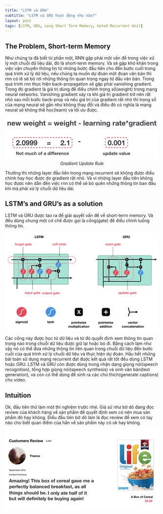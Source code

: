 ```yaml
---
title: "LSTM và GRU"
subtitle: "LSTM và GRU hoạt động như nào?"
layout: post
tags: [LSTM, GRU, Long Short Term Memory, Gated Recurrent Unit]
---
```


## The Problem, Short-term Memory

Như chúng ta đã biết từ phần một, RNN gặp phải một vấn đề trong việc xử lý một chuỗi dữ liệu dài, đó là short-term memory.
Và sẽ gặp khó khăn trong việc vận chuyển thông tin từ những bước đầu tiên cho đến bước cuối trong quá trình xử lý dữ liệu, 
nếu chúng ta muốn dự đoán một đoạn văn bản thì rnn có lẽ sẽ bỏ rơi những thông tin quan trọng ngay từ đầu văn bản.
Trong quá trình rnn thực hiện back-propagation sẽ gặp phải vanishing gradient. Trong đó gradient là giá trị dùng để điều chỉnh trọng số(weight) trong mạng neural networks. Vanishing gradient xảy ra khi giá trị gradient trở nên rất nhỏ sau mỗi bước back-prop và nếu giá trị của gradient rất nhỏ thì trọng số của mạng neural sẽ gần như không thay đổi và điều đó có nghĩa là mạng neural sẽ không thể học(learn) và tối ưu được.

 <center>
  <img src="/img/bp/2018-06-23-LSTMGRU/gradientupdate.png" alt="None">
  <br>
  <i>Gradient Update Rule</i>
 </center>
 
 Thường thì những layer đầu tiên trong mạng recurrent sẽ không được điều chỉnh hay học được do gradient rất nhỏ. Và vì những layer đầu tiên không học được nên dẫn đến việc rnn có thể sẽ bỏ quên những thông tin ban đầu khi mà phải xử lý chuỗi dữ liệu dài. 

## LSTM’s and GRU’s as a solution

LSTM và GRU được tạo ra để giải quyết vấn đề về short-term memory. Và đều dùng chung một cơ chế được gọi là cổng(gate) để điều chỉnh luồng thông tin.

 <center>
  <img src="/img/bp/2018-06-23-LSTMGRU/lstmgrucompare.png" alt="None">
 </center>
 
 Các cổng này được học từ dữ liệu và từ đó quyết định xem thông tin quan trọng nào trong chuỗi dữ liệu được giữ lại hoặc bỏ đi. Bằng cách làm như vậy nó có thể đưa những thông tin liên quan trong chuỗi dữ liệu đến bước cuối của quá trình xử lý chuỗi dữ liệu và thực hiện dự đoán. Hầu hết những bài toán sử dụng mạng recurrent đạt được kết quả rất tốt đều dùng LSTM hoặc GRU. LSTM và GRU còn được dùng trong nhận dạng giọng nói(speech recognition), tổng hợp giọng nói(speech synthesis) và sinh văn bản(text generation), và còn có thể dùng để sinh ra các chú thích(generate captions) cho video.

## Intuition

Ok, đầu tiên thử làm một thí nghiệm trước nhé. Giả sử như bờ dô đang đọc review của khách hàng về sản phẩm để quyết định xem có nên mua sản phẩm đó hay không. Điều đầu tiên bờ dô làm là đọc review để xem có tay nào cho biết quan điểm của hắn về sản phẩm này có ok hay không.

 <center>
  <img src="/img/bp/2018-06-23-LSTMGRU/review.png" alt="None">
 </center>














